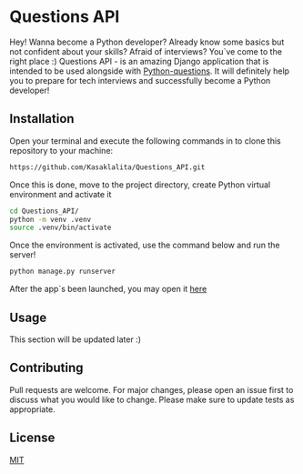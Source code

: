 # Questions API
Hey! Wanna become a Python developer? Already know some basics but not confident about your skills? Afraid of interviews? You`ve come to the right place :)
Questions API - is an amazing Django application that is intended to be used alongside with [Python-questions](https://github.com/Kasaklalita/Python-questions).
It will definitely help you to prepare for tech interviews and successfully become a Python developer!

## Installation
Open your terminal and execute the following commands in to clone this repository to your machine:
```bash
https://github.com/Kasaklalita/Questions_API.git
```

Once this is done, move to the project directory, create Python virtual environment and activate it

```bash
cd Questions_API/
python -m venv .venv
source .venv/bin/activate
```

Once the environment is activated, use the command below and run the server!
```bash
python manage.py runserver
```

After the app`s been launched, you may open it [here](http://127.0.0.1:8000/)

## Usage
This section will be updated later :)

## Contributing
Pull requests are welcome. For major changes, please open an issue first
to discuss what you would like to change.
Please make sure to update tests as appropriate.

## License
[MIT](https://choosealicense.com/licenses/mit/)
